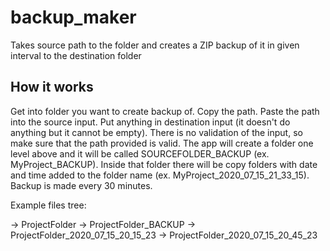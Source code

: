 # backup_maker
Takes source path to the folder and creates a ZIP backup of it in given interval to the destination folder

## How it works
Get into folder you want to create backup of. Copy the path. Paste the path into the source input. Put anything in destination input (it doesn't do anything but it cannot be empty). There is no validation of the input, so make sure that the path provided is valid. The app will create a folder one level above and it will be called SOURCEFOLDER_BACKUP (ex. MyProject_BACKUP). Inside that folder there will be copy folders with date and time added to the folder name (ex. MyProject_2020_07_15_21_33_15). Backup is made every 30 minutes.

Example files tree:

-> ProjectFolder
-> ProjectFolder_BACKUP
	-> ProjectFolder_2020_07_15_20_15_23
	-> ProjectFolder_2020_07_15_20_45_23